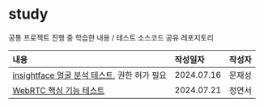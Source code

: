 # study
공통 프로젝트 진행 중 학습한 내용 / 테스트 소스코드 공유 레포지토리

|내용|작성일자|작성자|
|:----|:------|:--------|
|[insightface 얼굴 분석 테스트](https://github.com/whereisawedhii/face_analysis_api), 권한 허가 필요|2024.07.16|문재성|
|[WebRTC 핵심 기능 테스트](정연서/openVidu)|2024.07.21|정연서|
